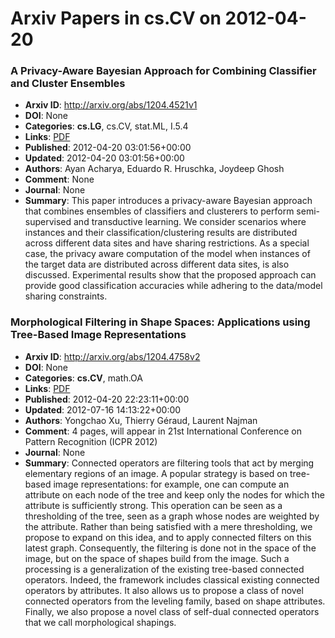 # Arxiv Papers in cs.CV on 2012-04-20
### A Privacy-Aware Bayesian Approach for Combining Classifier and Cluster Ensembles
- **Arxiv ID**: http://arxiv.org/abs/1204.4521v1
- **DOI**: None
- **Categories**: **cs.LG**, cs.CV, stat.ML, I.5.4
- **Links**: [PDF](http://arxiv.org/pdf/1204.4521v1)
- **Published**: 2012-04-20 03:01:56+00:00
- **Updated**: 2012-04-20 03:01:56+00:00
- **Authors**: Ayan Acharya, Eduardo R. Hruschka, Joydeep Ghosh
- **Comment**: None
- **Journal**: None
- **Summary**: This paper introduces a privacy-aware Bayesian approach that combines ensembles of classifiers and clusterers to perform semi-supervised and transductive learning. We consider scenarios where instances and their classification/clustering results are distributed across different data sites and have sharing restrictions. As a special case, the privacy aware computation of the model when instances of the target data are distributed across different data sites, is also discussed. Experimental results show that the proposed approach can provide good classification accuracies while adhering to the data/model sharing constraints.



### Morphological Filtering in Shape Spaces: Applications using Tree-Based Image Representations
- **Arxiv ID**: http://arxiv.org/abs/1204.4758v2
- **DOI**: None
- **Categories**: **cs.CV**, math.OA
- **Links**: [PDF](http://arxiv.org/pdf/1204.4758v2)
- **Published**: 2012-04-20 22:23:11+00:00
- **Updated**: 2012-07-16 14:13:22+00:00
- **Authors**: Yongchao Xu, Thierry Géraud, Laurent Najman
- **Comment**: 4 pages, will appear in 21st International Conference on Pattern
  Recognition (ICPR 2012)
- **Journal**: None
- **Summary**: Connected operators are filtering tools that act by merging elementary regions of an image. A popular strategy is based on tree-based image representations: for example, one can compute an attribute on each node of the tree and keep only the nodes for which the attribute is sufficiently strong. This operation can be seen as a thresholding of the tree, seen as a graph whose nodes are weighted by the attribute. Rather than being satisfied with a mere thresholding, we propose to expand on this idea, and to apply connected filters on this latest graph. Consequently, the filtering is done not in the space of the image, but on the space of shapes build from the image. Such a processing is a generalization of the existing tree-based connected operators. Indeed, the framework includes classical existing connected operators by attributes. It also allows us to propose a class of novel connected operators from the leveling family, based on shape attributes. Finally, we also propose a novel class of self-dual connected operators that we call morphological shapings.



